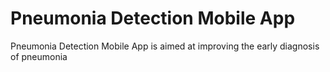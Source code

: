 ﻿# Pneumonia Detection Mobile App
 Pneumonia Detection Mobile App is aimed at improving the early diagnosis of pneumonia
